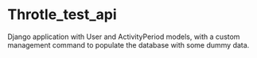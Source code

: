 # Throtle_test_api
Django application with User and ActivityPeriod models, with a custom management command to populate the database with some dummy data.
